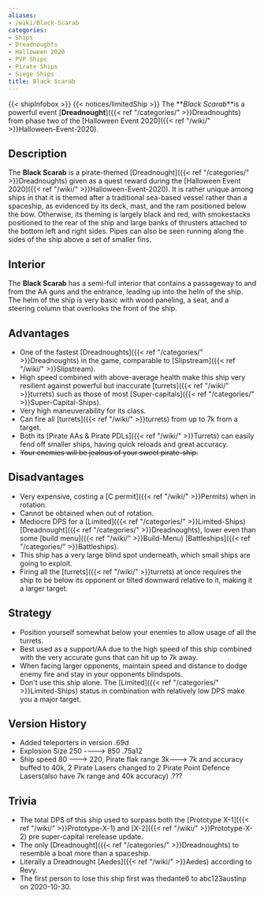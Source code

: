 ```yaml
---
aliases:
- /wiki/Black-Scarab
categories:
- Ships
- Dreadnoughts
- Halloween 2020
- PVP Ships
- Pirate Ships
- Siege Ships
title: Black Scarab
---
```


{{< shipInfobox >}} {{< notices/limitedShip >}} The **_Black Scarab_**is a powerful event [**Dreadnought**]({{< ref "/categories/" >}}Dreadnoughts) from phase two of the [Halloween Event 2020]({{< ref "/wiki/" >}}Halloween-Event-2020). 

## Description

The **Black Scarab** is a pirate-themed [Dreadnought]({{< ref "/categories/" >}}Dreadnoughts) given as a quest reward during the [Halloween Event 2020]({{< ref "/wiki/" >}}Halloween-Event-2020). It is rather unique among ships in that it is themed after a traditional sea-based vessel rather than a spaceship, as evidenced by its deck, mast, and the ram positioned below the bow. Otherwise, its theming is largely black and red, with smokestacks positioned to the rear of the ship and large banks of thrusters attached to the bottom left and right sides. Pipes can also be seen running along the sides of the ship above a set of smaller fins.

## Interior

The **Black Scarab** has a semi-full interior that contains a passageway to and from the AA guns and the entrance, leading up into the helm of the ship. The helm of the ship is very basic with wood paneling, a seat, and a steering column that overlooks the front of the ship.

## Advantages

- One of the fastest [Dreadnoughts]({{< ref "/categories/" >}}Dreadnoughts) in the game, comparable to [Slipstream]({{< ref "/wiki/" >}}Slipstream).
- High speed combined with above-average health make this ship very resilient against powerful but inaccurate [turrets]({{< ref "/wiki/" >}}turrets) such as those of most [Super-capitals]({{< ref "/categories/" >}}Super-Capital-Ships).
- Very high maneuverability for its class.
- Can fire all [turrets]({{< ref "/wiki/" >}}turrets) from up to 7k from a target.
- Both its [Pirate AAs & Pirate PDLs]({{< ref "/wiki/" >}}Turrets) can easily fend off smaller ships, having quick reloads and great accuracy.
- <s>Your enemies will be jealous of your sweet pirate-ship.</s>

## Disadvantages

- Very expensive, costing a [C permit]({{< ref "/wiki/" >}}Permits) when in rotation.
- Cannot be obtained when out of rotation.
- Mediocre DPS for a [Limited]({{< ref "/categories/" >}}Limited-Ships) [Dreadnought]({{< ref "/categories/" >}}Dreadnoughts), lower even than some [build menu]({{< ref "/wiki/" >}}Build-Menu) [Battleships]({{< ref "/categories/" >}}Battleships).
- This ship has a very large blind spot underneath, which small ships are going to exploit.
- Firing all the [turrets]({{< ref "/wiki/" >}}turrets) at once requires the ship to be below its opponent or tilted downward relative to it, making it a larger target.

## Strategy

- Position yourself somewhat below your enemies to allow usage of all the turrets.
- Best used as a support/AA due to the high speed of this ship combined with the very accurate guns that can hit up to 7k away.
- When facing larger opponents, maintain speed and distance to dodge enemy fire and stay in your opponents blindspots.
- Don't use this ship alone. The [Limited]({{< ref "/categories/" >}}Limited-Ships) status in combination with relatively low DPS make you a major target.

## Version History 

- Added teleporters in version .69d
- Explosion Size 250 ----> 850 .75a12
- Ship speed 80 ---> 220, Pirate flak range 3k---> 7k and accuracy buffed to 40k, 2 Pirate Lasers changed to 2 Pirate Point Defence Lasers(also have 7k range and 40k accuracy) .???

## Trivia

- The total DPS of this ship used to surpass both the [Prototype X-1]({{< ref "/wiki/" >}}Prototype-X-1) and [X-2]({{< ref "/wiki/" >}}Prototype-X-2) pre super-capital rerelease update.
- The only [Dreadnought]({{< ref "/categories/" >}}Dreadnoughts) to resemble a boat more than a spaceship.
- Literally a Dreadnought [Aedes]({{< ref "/wiki/" >}}Aedes) according to Revy.
- The first person to lose this ship first was thedante6 to abc123austinp on 2020-10-30.
